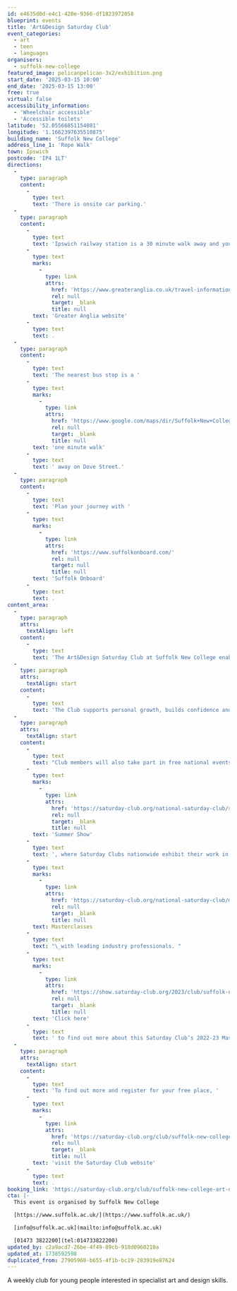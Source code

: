 ```yaml
---
id: e4635d0d-e4c1-420e-9366-df1823972058
blueprint: events
title: 'Art&Design Saturday Club'
event_categories:
  - art
  - teen
  - languages
organisers:
  - suffolk-new-college
featured_image: pelicanpelican-3x2/exhibition.png
start_date: '2025-03-15 10:00'
end_date: '2025-03-15 13:00'
free: true
virtual: false
accessibility_information:
  - 'Wheelchair accessible'
  - 'Accessible toilets'
latitude: '52.05566851154081'
longitude: '1.1662397635510875'
building_name: 'Suffolk New College'
address_line_1: 'Rope Walk'
town: Ipswich
postcode: 'IP4 1LT'
directions:
  -
    type: paragraph
    content:
      -
        type: text
        text: 'There is onsite car parking.'
  -
    type: paragraph
    content:
      -
        type: text
        text: 'Ipswich railway station is a 30 minute walk away and you can find up to date train times on the '
      -
        type: text
        marks:
          -
            type: link
            attrs:
              href: 'https://www.greateranglia.co.uk/travel-information/station-information/ips'
              rel: null
              target: _blank
              title: null
        text: 'Greater Anglia website'
      -
        type: text
        text: .
  -
    type: paragraph
    content:
      -
        type: text
        text: 'The nearest bus stop is a '
      -
        type: text
        marks:
          -
            type: link
            attrs:
              href: 'https://www.google.com/maps/dir/Suffolk+New+College,+Waterfront+Building,+Rope+Walk,+Ipswich/Dove+Street,+Ipswich+IP4+2LS/@52.056116,1.1632617,17z/data=!4m14!4m13!1m5!1m1!1s0x47d99f81073e5c7f:0x4cf45ab41ce85c76!2m2!1d1.1661593!2d52.05553!1m5!1m1!1s0x47d99f81b84bd029:0xf15afb01fd2733f8!2m2!1d1.165675!2d52.056702!3e2?entry=ttu&g_ep=EgoyMDI1MDEyOS4xIKXMDSoASAFQAw%3D%3D'
              rel: null
              target: _blank
              title: null
        text: 'one minute walk'
      -
        type: text
        text: ' away on Dove Street.'
  -
    type: paragraph
    content:
      -
        type: text
        text: 'Plan your journey with '
      -
        type: text
        marks:
          -
            type: link
            attrs:
              href: 'https://www.suffolkonboard.com/'
              rel: null
              target: null
              title: null
        text: 'Suffolk Onboard'
      -
        type: text
        text: .
content_area:
  -
    type: paragraph
    attrs:
      textAlign: left
    content:
      -
        type: text
        text: 'The Art&Design Saturday Club at Suffolk New College enables students to explore a range of specialist art and design techniques including: drawing, painting, mixed media, printmaking, textiles, animation and photography.'
  -
    type: paragraph
    attrs:
      textAlign: start
    content:
      -
        type: text
        text: 'The Club supports personal growth, builds confidence and encourages creative risk taking. It also traditionally works with local creative groups, helping members to network and engage in exciting and innovative projects.'
  -
    type: paragraph
    attrs:
      textAlign: start
    content:
      -
        type: text
        text: "Club members will also take part in free national events including\_the\_"
      -
        type: text
        marks:
          -
            type: link
            attrs:
              href: 'https://saturday-club.org/national-saturday-club/summer-show/'
              rel: null
              target: _blank
              title: null
        text: 'Summer Show'
      -
        type: text
        text: ', where Saturday Clubs nationwide exhibit their work in a public exhibition, and '
      -
        type: text
        marks:
          -
            type: link
            attrs:
              href: 'https://saturday-club.org/national-saturday-club/masterclasses/'
              rel: null
              target: _blank
              title: null
        text: Masterclasses
      -
        type: text
        text: "\_with leading industry professionals. "
      -
        type: text
        marks:
          -
            type: link
            attrs:
              href: 'https://show.saturday-club.org/2023/club/suffolk-new-college'
              rel: null
              target: _blank
              title: null
        text: 'Click here'
      -
        type: text
        text: ' to find out more about this Saturday Club’s 2022-23 Masterclass with Polly Dunbar.'
  -
    type: paragraph
    attrs:
      textAlign: start
    content:
      -
        type: text
        text: 'To find out more and register for your free place, '
      -
        type: text
        marks:
          -
            type: link
            attrs:
              href: 'https://saturday-club.org/club/suffolk-new-college-art-design/'
              rel: null
              target: _blank
              title: null
        text: 'visit the Saturday Club website'
      -
        type: text
        text: .
booking_link: 'https://saturday-club.org/club/suffolk-new-college-art-design/'
cta: |-
  This event is organised by Suffolk New College

  [https://www.suffolk.ac.uk/](https://www.suffolk.ac.uk/)

  [info@suffolk.ac.uk](mailto:info@suffolk.ac.uk)

  [01473 3822200](tel:014733822200)
updated_by: c2a9acd7-26be-4f49-89cb-918d0960210a
updated_at: 1738592598
duplicated_from: 27905960-b655-4f1b-bc19-283919e87624
---
```

A weekly club for young people interested in specialist art and design skills.